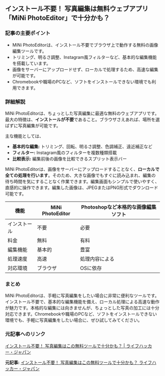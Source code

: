 ## インストール不要！ 写真編集は無料ウェブアプリ「MiNi PhotoEditor」で十分かも？

### 記事の主要ポイント

* MiNi PhotoEditorは、インストール不要でブラウザ上で動作する無料の画像編集ツールです。
* トリミング、明るさ調整、Instagram風フィルターなど、基本的な編集機能を搭載しています。
* 画像をサーバーにアップロードせず、ローカルで処理するため、高速な編集が可能です。
* Chromebookや職場のPCなど、ソフトをインストールできない環境でも利用できます。

### 詳細解説

MiNi PhotoEditorは、ちょっとした写真編集に最適な無料のウェブアプリです。最大の特徴は、**インストールが不要**であること。ブラウザさえあれば、場所を選ばずに写真編集が可能です。

主な機能としては、

* **基本的な編集:** トリミング、回転、明るさ調整、色調補正、遠近補正など
* **フィルター:** Instagram風のフィルターを複数種類搭載
* **比較表示:** 編集前後の画像を比較できるスプリット表示バー

MiNi PhotoEditorは、画像をサーバーにアップロードすることなく、**ローカルで全ての処理を行います**。そのため、大きな画像でもすぐに読み込まれ、編集の待ち時間を気にすることなく作業できます。編集画面もシンプルで使いやすく、直感的に操作できます。編集した画像は、JPEGまたはPNG形式でダウンロード可能です。

| 機能 | MiNi PhotoEditor | Photoshopなど本格的な画像編集ソフト |
| -------------- | ---------------- | --------------------------------- |
| インストール | 不要 | 必要 |
| 料金 | 無料 | 有料 |
| 編集機能 | 基本的 | 豊富 |
| 処理速度 | 高速 | 処理内容による |
| 対応環境 | ブラウザ | OSに依存 |

### まとめ

MiNi PhotoEditorは、手軽に写真編集をしたい場合に非常に便利なツールです。インストール不要で、基本的な編集機能を備え、ローカル処理による高速な動作が魅力です。本格的な編集には向きませんが、ちょっとした写真の加工には十分対応できます。Chromebookや職場のPCなど、ソフトをインストールできない環境でも、手軽に写真編集をしたい場合に、ぜひ試してみてください。

### 元記事へのリンク

[インストール不要！ 写真編集はこの無料ツールで十分かも？ | ライフハッカー・ジャパン](https://www.lifehacker.jp/2025/05/mini-photoeditor.html)


**元記事:** [インストール不要！ 写真編集はこの無料ツールで十分かも？ ライフハッカー・ジャパン](https://www.lifehacker.jp/article/2505mini-photo-editor-is-a-browser-tool-for-quick-image-edits/)